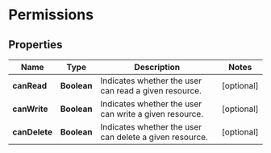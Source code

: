 

# Permissions

## Properties

Name | Type | Description | Notes
------------ | ------------- | ------------- | -------------
**canRead** | **Boolean** | Indicates whether the user can read a given resource. |  [optional]
**canWrite** | **Boolean** | Indicates whether the user can write a given resource. |  [optional]
**canDelete** | **Boolean** | Indicates whether the user can delete a given resource. |  [optional]



